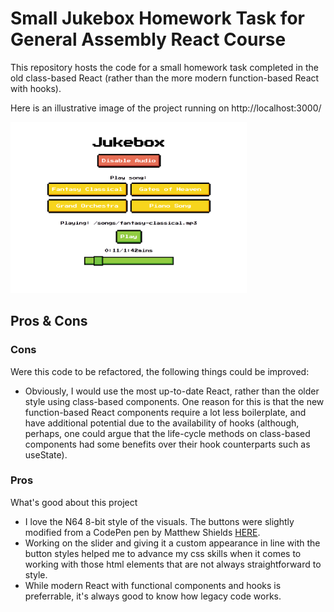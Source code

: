 # Small Jukebox Homework Task for General Assembly React Course

This repository hosts the code for a small homework task completed in the old class-based React (rather than the more modern function-based React with hooks).

Here is an illustrative image of the project running on http://localhost:3000/

<img alt="Sample Screenshot Close" src="https://github.com/1jds/ga-small-juke-box/blob/main/jukebox-illustrative-screenshot.png" width="75%">

## Pros & Cons

### Cons
Were this code to be refactored, the following things could be improved:
- Obviously, I would use the most up-to-date React, rather than the older style using class-based components. One reason for this is that the new function-based React components require a lot less boilerplate, and have additional potential due to the availability of hooks (although, perhaps, one could argue that the life-cycle methods on class-based components had some benefits over their hook counterparts such as useState).

### Pros
What's good about this project
- I love the N64 8-bit style of the visuals. The buttons were slightly modified from a CodePen pen by Matthew Shields [HERE](https://codepen.io/MatthewShields/pen/pwrXpV?editors=0100).
- Working on the slider and giving it a custom appearance in line with the button styles helped me to advance my css skills when it comes to working with those html elements that are not always straightforward to style.
- While modern React with functional components and hooks is preferrable, it's always good to know how legacy code works.

